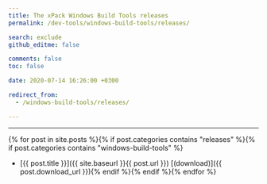 ```yaml
---
title: The xPack Windows Build Tools releases
permalink: /dev-tools/windows-build-tools/releases/

search: exclude
github_editme: false

comments: false
toc: false

date: 2020-07-14 16:26:00 +0300

redirect_from:
  - /windows-build-tools/releases/

---
```


___
{% for post in site.posts %}{% if post.categories contains "releases" %}{% if post.categories contains "windows-build-tools" %}
* [{{ post.title }}]({{ site.baseurl }}{{ post.url }}) [(download)]({{ post.download_url }}){% endif %}{% endif %}{% endfor %}
